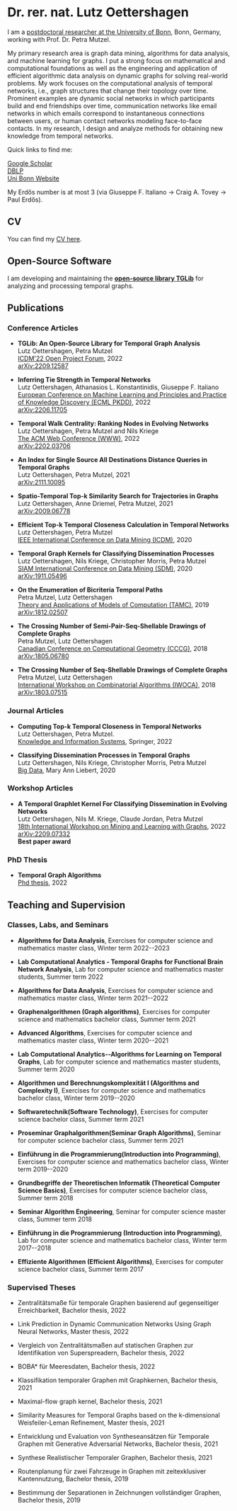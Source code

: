# Dr. rer. nat. Lutz Oettershagen

I am a [postdoctoral researcher at the University of Bonn](https://ca.cs.uni-bonn.de//doku.php), Bonn, Germany, working with Prof. Dr. Petra Mutzel. 

My primary research area is graph data mining, algorithms for data analysis, and machine learning for graphs. I put a strong focus on mathematical and computational foundations as well as the engineering and application of efficient algorithmic data analysis on dynamic graphs for solving real-world problems. My work focuses on the computational analysis of temporal networks, i.e., graph structures that change their topology over time. Prominent examples are dynamic social networks in which participants build and end friendships over time, communication networks like email networks in which emails correspond to instantaneous connections between users, or human contact networks modeling face-to-face contacts. In my research, I design and analyze methods for obtaining new knowledge from temporal networks. 


Quick links to find me:  


[Google Scholar](https://scholar.google.com/citations?user=NnaJPcMAAAAJ&hl=en)  
[DBLP](https://dblp.org/pid/217/2351.html)  
[Uni Bonn Website](https://ca.cs.uni-bonn.de/doku.php?id=people:oettershagen)  


My Erdős number is at most 3 (via Giuseppe F. Italiano → Craig A. Tovey → Paul Erdős).

## CV

You can find my [CV here](https://github.com/Lutzoe/lutzoe.github.io/raw/master/cv/CV_Lutz_Oettershagen.pdf).

## Open-Source Software
I am developing and maintaining
the [**open-source library TGLib**](https://gitlab.com/tgpublic/tglib) for analyzing and processing temporal graphs.

## Publications 
### Conference Articles 
* **TGLib: An Open-Source Library for Temporal Graph Analysis**  
Lutz Oettershagen, Petra Mutzel  
[ICDM'22 Open Project Forum](https://www.cs.ucr.edu/~epapalex/icdm22-open-project-forum/), 2022  
[arXiv:2209.12587](https://arxiv.org/abs/2209.12587)

* **Inferring Tie Strength in Temporal Networks**  
Lutz Oettershagen, Athanasios L. Konstantinidis, Giuseppe F. Italiano  
[European Conference on Machine Learning and Principles and Practice of Knowledge Discovery (ECML PKDD)](https://2022.ecmlpkdd.org/), 2022  
[arXiv:2206.11705](https://arxiv.org/abs/2206.11705)

* **Temporal Walk Centrality: Ranking Nodes in Evolving Networks**  
Lutz Oettershagen, Petra Mutzel and Nils Kriege  
[The ACM Web Conference (WWW)](https://www2022.thewebconf.org/), 2022  
[arXiv:2202.03706](https://arxiv.org/abs/2202.03706)

* **An Index for Single Source All Destinations Distance Queries in Temporal Graphs**  
Lutz Oettershagen, Petra Mutzel, 2021  
[arXiv:2111.10095](https://arxiv.org/abs/2111.10095)

* **Spatio-Temporal Top-k Similarity Search for Trajectories in Graphs**  
Lutz Oettershagen, Anne Driemel, Petra Mutzel, 2021  
[arXiv:2009.06778](https://arxiv.org/abs/2009.06778)

* **Efficient Top-k Temporal Closeness Calculation in Temporal Networks**  
Lutz Oettershagen, Petra Mutzel  
[IEEE International Conference on Data Mining (ICDM)](http://icdm2020.bigke.org/), 2020

* **Temporal Graph Kernels for Classifying Dissemination Processes**  
Lutz Oettershagen, Nils Kriege, Christopher Morris, Petra Mutzel  
[SIAM International Conference on Data Mining (SDM)](https://www.siam.org/conferences/cm/conference/sdm20), 2020  
[arXiv:1911.05496](https://arxiv.org/abs/1911.05496)

* **On the Enumeration of Bicriteria Temporal Paths**  
Petra Mutzel, Lutz Oettershagen  
[Theory and Applications of Models of Computation (TAMC)](http://www.f.waseda.jp/watada/TAMC2019/), 2019  
[arXiv:1812.02507](https://arxiv.org/abs/1812.02507)

* **The Crossing Number of Semi-Pair-Seq-Shellable Drawings of Complete Graphs**  
Petra Mutzel, Lutz Oettershagen  
[Canadian Conference on Computational Geometry (CCCG)](http://www.cs.umanitoba.ca/~cccg2018/), 2018  
[arXiv:1805.06780](https://arxiv.org/abs/1805.06780)

* **The Crossing Number of Seq-Shellable Drawings of Complete Graphs**  
Petra Mutzel, Lutz Oettershagen  
[International Workshop on Combinatorial Algorithms (IWOCA)](https://www.comp.nus.edu.sg/~iwoca18/), 2018  
[arXiv:1803.07515](https://arxiv.org/abs/1803.07515)

### Journal Articles 

* **Computing Top-k Temporal Closeness in Temporal Networks**  
Lutz Oettershagen, Petra Mutzel.  
[Knowledge and Information Systems](https://doi.org/10.1007/s10115-021-01639-4), Springer, 2022

* **Classifying Dissemination Processes in Temporal Graphs**  
Lutz Oettershagen, Nils Kriege, Christopher Morris, Petra Mutzel  
[Big Data](https://www.liebertpub.com/doi/full/10.1089/big.2020.0086), Mary Ann Liebert, 2020


### Workshop Articles 

* **A Temporal Graphlet Kernel For Classifying Dissemination in Evolving Networks**  
Lutz Oettershagen, Nils M. Kriege, Claude Jordan, Petra Mutzel  
[18th International Workshop on Mining and Learning with Graphs](https://www.mlgworkshop.ml/), 2022  
[arXiv:2209.07332](https://arxiv.org/abs/2209.07332)  
**Best paper award** 


### PhD Thesis
* **Temporal Graph Algorithms**  
[Phd thesis](https://bonndoc.ulb.uni-bonn.de/xmlui/handle/20.500.11811/10104), 2022  


## Teaching and Supervision

### Classes, Labs, and Seminars

* **Algorithms for Data Analysis**, 
Exercises for computer science and mathematics master class, 
Winter term 2022--2023

* **Lab Computational Analytics - Temporal Graphs for Functional Brain Network Analysis**, 
Lab for computer science and mathematics master students, 
Summer term 2022

* **Algorithms for Data Analysis**, 
Exercises for computer science and mathematics master class, 
Winter term 2021--2022

* **Graphenalgorithmen (Graph algorithms)**, 
Exercises for computer science and mathematics bachelor class, 
Summer term 2021

* **Advanced Algorithms**, 
Exercises for computer science and mathematics master class, 
Winter term 2020--2021

* **Lab Computational Analytics--Algorithms for Learning on Temporal Graphs**, 
Lab for computer science and mathematics master students, 
Summer term 2020

* **Algorithmen und Berechnungskomplexität I (Algorithms and Complexity I)**, 
Exercises for computer science and mathematics bachelor class, 
Winter term 2019--2020

* **Softwaretechnik(Software Technology)**, 
Exercises for computer science bachelor class, 
Summer term 2021

* **Proseminar Graphalgorithmen(Seminar Graph Algorithms)**,
Seminar for computer science bachelor class,
Summer term 2021

* **Einführung in die Programmierung(Introduction into Programming)**, 
Exercises for computer science and mathematics bachelor class, 
Winter term 2019--2020

* **Grundbegriffe der Theoretischen Informatik (Theoretical Computer Science Basics)**, 
Exercises for computer science bachelor class, 
Summer term 2018

* **Seminar Algorithm Engineering**, 
Seminar for computer science master class, 
Summer term 2018

* **Einführung in die Programmierung (Introduction into Programming)**, 
Lab for computer science and mathematics bachelor class, 
Winter term 2017--2018

* **Effiziente Algorithmen (Efficient Algorithms)**, 
Exercises for computer science bachelor class, 
Summer term 2017

### Supervised Theses

* Zentralitätsmaße für temporale Graphen basierend auf gegenseitiger Erreichbarkeit, 
Bachelor thesis, 2022

* Link Prediction in Dynamic Communication Networks Using Graph Neural Networks, 
Master thesis, 2022

* Vergleich von Zentralitätsmaßen auf statischen Graphen zur Identifikation von Superspreadern, 
Bachelor thesis, 2022

* BOBA* für Meeresdaten, 
Bachelor thesis, 2022

* Klassifikation temporaler Graphen mit Graphkernen, 
Bachelor thesis, 2021

* Maximal-flow graph kernel, 
Bachelor thesis, 2021

* Similarity Measures for Temporal Graphs based on the k-dimensional Weisfeiler-Leman Refinement, 
Master thesis, 2021

* Entwicklung und Evaluation von Syntheseansätzen für Temporale Graphen mit Generative Adversarial Networks, 
Bachelor thesis, 2021

* Synthese Realistischer Temporaler Graphen, 
Bachelor thesis, 2021

* Routenplanung für zwei Fahrzeuge in Graphen mit zeitexklusiver Kantennutzung, 
Bachelor thesis, 2019

* Bestimmung der Separationen in Zeichnungen vollständiger Graphen, 
Bachelor thesis, 2019

